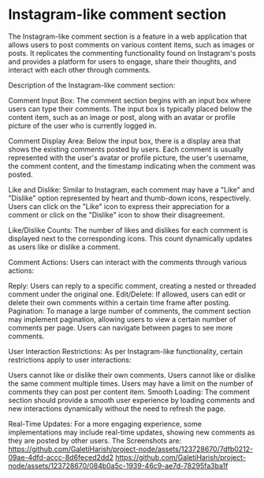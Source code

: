 # Instagram-like comment section

The Instagram-like comment section is a feature in a web application that allows users to post comments on various content items, such as images or posts. It replicates the commenting functionality found on Instagram's posts and provides a platform for users to engage, share their thoughts, and interact with each other through comments.

Description of the Instagram-like comment section:

Comment Input Box: The comment section begins with an input box where users can type their comments. The input box is typically placed below the content item, such as an image or post, along with an avatar or profile picture of the user who is currently logged in.

Comment Display Area: Below the input box, there is a display area that shows the existing comments posted by users. Each comment is usually represented with the user's avatar or profile picture, the user's username, the comment content, and the timestamp indicating when the comment was posted.

Like and Dislike: Similar to Instagram, each comment may have a "Like" and "Dislike" option represented by heart and thumb-down icons, respectively. Users can click on the "Like" icon to express their appreciation for a comment or click on the "Dislike" icon to show their disagreement.

Like/Dislike Counts: The number of likes and dislikes for each comment is displayed next to the corresponding icons. This count dynamically updates as users like or dislike a comment.

Comment Actions: Users can interact with the comments through various actions:

Reply: Users can reply to a specific comment, creating a nested or threaded comment under the original one.
Edit/Delete: If allowed, users can edit or delete their own comments within a certain time frame after posting.
Pagination: To manage a large number of comments, the comment section may implement pagination, allowing users to view a certain number of comments per page. Users can navigate between pages to see more comments.

User Interaction Restrictions: As per Instagram-like functionality, certain restrictions apply to user interactions:

Users cannot like or dislike their own comments.
Users cannot like or dislike the same comment multiple times.
Users may have a limit on the number of comments they can post per content item.
Smooth Loading: The comment section should provide a smooth user experience by loading comments and new interactions dynamically without the need to refresh the page.

Real-Time Updates: For a more engaging experience, some implementations may include real-time updates, showing new comments as they are posted by other users.
The Screenshots are:
https://github.com/GaletiHarish/project-node/assets/123728670/7dfb0212-09ae-4dfd-accc-8d6feced2dd2
https://github.com/GaletiHarish/project-node/assets/123728670/084b0a5c-1939-46c9-ae7d-78295fa3ba1f
